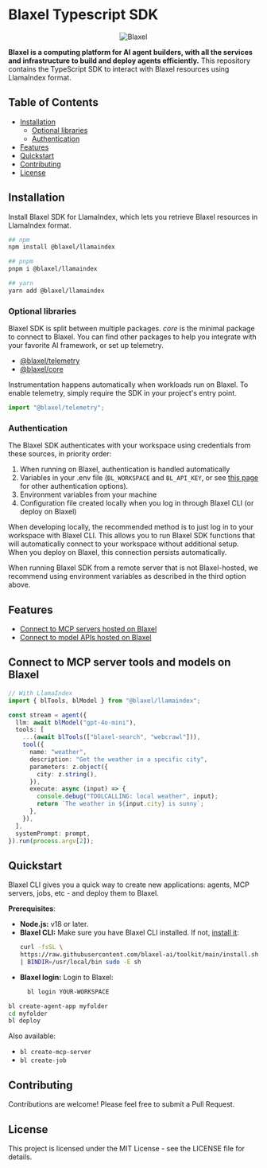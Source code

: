 # Blaxel Typescript SDK

<p align="center">
  <img src="https://blaxel.ai/logo.png" alt="Blaxel"/>
</p>

**Blaxel is a computing platform for AI agent builders, with all the services and infrastructure to build and deploy agents efficiently.** This repository contains the TypeScript SDK to interact with Blaxel resources using LlamaIndex format.


## Table of Contents

- [Installation](#installation)
  - [Optional libraries](#optional-libraries)
  - [Authentication](#authentication)
- [Features](#features)
- [Quickstart](#quickstart)
- [Contributing](#contributing)
- [License](#license)



## Installation

Install Blaxel SDK for LlamaIndex, which lets you retrieve Blaxel resources in LlamaIndex format.

```bash
## npm
npm install @blaxel/llamaindex

## pnpm
pnpm i @blaxel/llamaindex

## yarn
yarn add @blaxel/llamaindex
```


### Optional libraries
Blaxel SDK is split between multiple packages. *core* is the minimal package to connect to Blaxel. You can find other packages to help you integrate with your favorite AI framework, or set up telemetry.

- [@blaxel/telemetry](@blaxel/telemetry/README.md)
- [@blaxel/core](@blaxel/core/README.md)

Instrumentation happens automatically when workloads run on Blaxel. To enable telemetry, simply require the SDK in your project's entry point.
```ts
import "@blaxel/telemetry";
```


### Authentication

The Blaxel SDK authenticates with your workspace using credentials from these sources, in priority order:
1. When running on Blaxel, authentication is handled automatically
2. Variables in your .env file (`BL_WORKSPACE` and `BL_API_KEY`, or see [this page](https://docs.blaxel.ai/Agents/Variables-and-secrets) for other authentication options).
3. Environment variables from your machine
4. Configuration file created locally when you log in through Blaxel CLI (or deploy on Blaxel)

When developing locally, the recommended method is to just log in to your workspace with Blaxel CLI. This allows you to run Blaxel SDK functions that will automatically connect to your workspace without additional setup. When you deploy on Blaxel, this connection persists automatically.

When running Blaxel SDK from a remote server that is not Blaxel-hosted, we recommend using environment variables as described in the third option above.



## Features
- [Connect to MCP servers hosted on Blaxel](https://docs.blaxel.ai/Agents/Develop-an-agent-ts)
- [Connect to model APIs hosted on Blaxel](https://docs.blaxel.ai/Agents/Develop-an-agent-ts)


## Connect to MCP server tools and models on Blaxel

```ts
// With LlamaIndex
import { blTools, blModel } from "@blaxel/llamaindex";

const stream = agent({
  llm: await blModel("gpt-4o-mini"),
  tools: [
    ...(await blTools(["blaxel-search", "webcrawl"])),
    tool({
      name: "weather",
      description: "Get the weather in a specific city",
      parameters: z.object({
        city: z.string(),
      }),
      execute: async (input) => {
        console.debug("TOOLCALLING: local weather", input);
        return `The weather in ${input.city} is sunny`;
      },
    }),
  ],
  systemPrompt: prompt,
}).run(process.argv[2]);

```


## Quickstart

Blaxel CLI gives you a quick way to create new applications: agents, MCP servers, jobs, etc - and deploy them to Blaxel.

**Prerequisites**:
- **Node.js:** v18 or later.
- **Blaxel CLI:** Make sure you have Blaxel CLI installed. If not, [install it](https://docs.blaxel.ai/cli-reference/introduction):
  ```bash
  curl -fsSL \
  https://raw.githubusercontent.com/blaxel-ai/toolkit/main/install.sh \
  | BINDIR=/usr/local/bin sudo -E sh
  ```
- **Blaxel login:** Login to Blaxel:
  ```bash
    bl login YOUR-WORKSPACE
  ```

```bash
bl create-agent-app myfolder
cd myfolder
bl deploy
```

Also available:
-  `bl create-mcp-server`
-  `bl create-job`



## Contributing

Contributions are welcome! Please feel free to submit a Pull Request.



## License

This project is licensed under the MIT License - see the LICENSE file for details.

